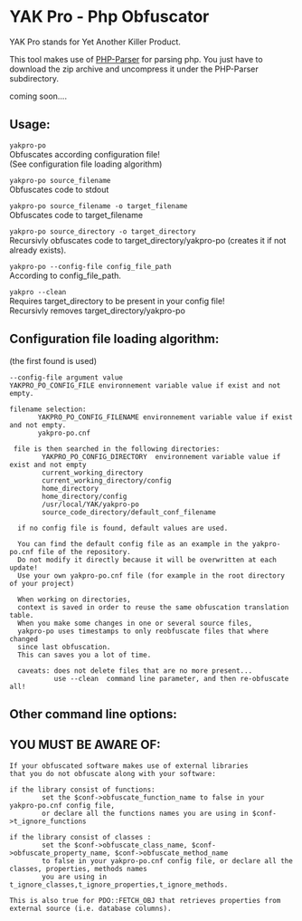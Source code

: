# YAK Pro - Php Obfuscator

YAK Pro stands for Yet Another Killer Product.

This tool makes use of [PHP-Parser](https://github.com/nikic/PHP-Parser) for parsing php.
You just have to download the zip archive and uncompress it under the PHP-Parser subdirectory.

coming soon....

## Usage:
`yakpro-po`  
Obfuscates according configuration file!  
(See configuration file loading algorithm)

`yakpro-po source_filename`  
Obfuscates code to stdout

`yakpro-po source_filename -o target_filename`  
Obfuscates code to target_filename

`yakpro-po source_directory -o target_directory`  
Recursivly obfuscates code to target_directory/yakpro-po (creates it if not already exists).

`yakpro-po --config-file config_file_path`  
According to config_file_path.

`yakpro --clean`  
Requires target_directory to be present in your config file!  
Recursivly removes target_directory/yakpro-po


## Configuration file loading algorithm:

(the first found is used)  

    --config-file argument value
    YAKPRO_PO_CONFIG_FILE environnement variable value if exist and not empty.
    
    filename selection:
 	       YAKPRO_PO_CONFIG_FILENAME environnement variable value if exist and not empty.
	       yakpro-po.cnf
	 
	 file is then searched in the following directories:
		    YAKPRO_PO_CONFIG_DIRECTORY  environnement variable value if exist and not empty
		    current_working_directory
		    current_working_directory/config
		    home_directory
		    home_directory/config
		    /usr/local/YAK/yakpro-po
		    source_code_directory/default_conf_filename

	  if no config file is found, default values are used.

 	  You can find the default config file as an example in the yakpro-po.cnf file of the repository.
 	  Do not modify it directly because it will be overwritten at each update!
 	  Use your own yakpro-po.cnf file (for example in the root directory of your project)
 	  
 	  When working on directories,
 	  context is saved in order to reuse the same obfuscation translation table.
 	  When you make some changes in one or several source files,
 	  yakpro-po uses timestamps to only reobfuscate files that where changed
 	  since last obfuscation.
 	  This can saves you a lot of time.
 	  
 	  caveats: does not delete files that are no more present...
 	           use --clean  command line parameter, and then re-obfuscate all!

## Other command line options:

   
## YOU MUST BE AWARE OF:
	If your obfuscated software makes use of external libraries
	that you do not obfuscate along with your software:
	
	if the library consist of functions:
			set the $conf->obfuscate_function_name to false in your yakpro-po.cnf config file,
			or declare all the functions names you are using in $conf->t_ignore_functions
			
	if the library consist of classes :
			set the $conf->obfuscate_class_name, $conf->obfuscate_property_name, $conf->obfuscate_method_name
			to false in your yakpro-po.cnf config file, or declare all the classes, properties, methods names
			you are using in		t_ignore_classes,t_ignore_properties,t_ignore_methods.
			
	This is also true for PDO::FETCH_OBJ that retrieves properties from external source (i.e. database columns).
	
	
